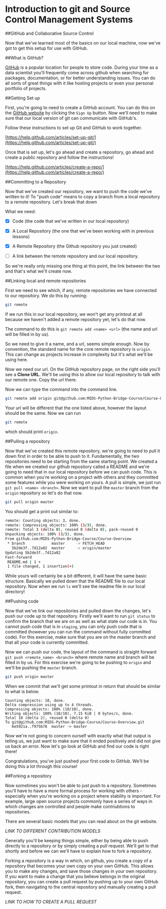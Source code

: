 Introduction to git and Source Control Management Systems
===

##GitHub and Collaborative Source Control

Now that we've learned most of the basics on our local machine, now we've got to get this setup for use with GitHub.


##What is GitHub?

[GitHub](https://github.com/) is a popular location for people to store code. During your time as a data scientist you'll frequently come across github when searching for packages, documentation, or for better understanding issues. You can do all sorts of great things with it like hosting projects or even your personal portfolio of projects.


##Getting Set up

First, you're going to need to create a GitHub account. You can do this on the [GitHub website](https://github.com/) by clicking the `Sign Up` button. Now we'll need to make sure that our local version of git can communicate with GitHub's.

Follow these instructions to set up Git and GitHub to work together.

[https://help.github.com/articles/set-up-git/](https://help.github.com/articles/set-up-git/)

Once that is set up, let's go ahead and create a repository, go ahead and create a public repository and follow the instructions!

[https://help.github.com/articles/create-a-repo/](https://help.github.com/articles/create-a-repo/)

##Committing to a Repository

Now that we've created our repository, we want to push the code we've written to it! To "push code" means to copy a branch from a local repository to a remote repository. Let's break that down

What we need:

- [X] Code (the code that we've written in our local repository)
- [X] A Local Repository (the one that we've been working with in previous lessons)
- [X] A Remote Repository (the Github repository you just created)
- [ ] A link between the remote repository and our local repository.


So we're really only missing one thing at this point, the link between the two and that's what we'll create now.

##Linking local and remote repositories

First we need to see which, if any, remote repositories we have connected to our repository. We do this by running:

```sh
git remote
```

If we run this in our local repository, we won't get any printout at all because we haven't added a remote repository yet, let's do that now.



The command to do this is `git remote add <name> <url>` (the name and url will be filled in by us).

So we need to give it a name, and a url, seems simple enough. Now by convention, the standard name for the core remote repository is `origin`. This can change as projects increase in complexity but it's what we'll be using here.

Now we need our url. On the GitHub repository page, on the right side you'll see a **Clone URL.** We'll be using this to allow our local repository to talk with our remote one. Copy the url there.

Now we can type the command into the command line.

```sh
git remote add origin git@github.com:MIDS-Python-Bridge-Course/Course-Overview.git
```

Your url will be different that the one listed above, however the layout should be the same. Now we can run

```sh
git remote
```

which should print `origin`.

##Pulling a repository

Now that we've created this remote repository, we're going to need to pull it down first in order to be able to push to it. Fundamentally, the two repositories need to be starting from the same starting point. We created a file when we created our github repository called a README and we're going to need that in our local repository before we can push code. This is common when you're working on a project with others and they committed some features while you were working on yours. A pull is simple, we just run `git pull <name> <branch>`. Now we want to pull the `master` branch from the `origin` repository so let's do that now.

```sh
git pull origin master
```

You should get a print out similar to:

```sh
remote: Counting objects: 3, done.
remote: Compressing objects: 100% (3/3), done.
remote: Total 3 (delta 0), reused 0 (delta 0), pack-reused 0
Unpacking objects: 100% (3/3), done.
From github.com:MIDS-Python-Bridge-Course/Course-Overview
 * branch            master     -> FETCH_HEAD
   5b2de3f..7d12a82  master     -> origin/master
Updating 5b2de3f..7d12a82
Fast-forward
 README.md | 1 +
 1 file changed, 1 insertion(+)
```

While yours will certainly be a bit different, it will have the same basic structure. Basically we pulled down that the README file to our local repository. Now when we run `ls` we'll see the readme file in our local directory!

##Pushing code

Now that we've link our repositories and pulled down the changes, let's push our code up to that repository. Firstly we'll want to run `git status` to confirm the branch that we are on as well as what state our code is in. You cannot push code that is in `staging`, you can only push code that is committed (however you can run the command without fully committed code). For this exercise, make sure that you are on the master branch and that all your code is currently committed.

Now we can push our code, the layout of the command is straight forward `git push <remote_name> <branch>` where remote name and branch will be filled in by us. For this exercise we're going to be pushing to `origin` and we'll be pushing the `master` branch.


```sh
git push origin master
```

When we commit that we'll get some printout in return that should be similar to what is below.

```
Counting objects: 10, done.
Delta compression using up to 4 threads.
Compressing objects: 100% (10/10), done.
Writing objects: 100% (10/10), 7.15 KiB | 0 bytes/s, done.
Total 10 (delta 2), reused 0 (delta 0)
To git@github.com:MIDS-Python-Bridge-Course/Course-Overview.git
   6e5921a..f975b78  master -> master
```

Now we're not going to concern ourself with exactly what that output is telling us, we just want to make sure that it ended positively and did not give us back an error. Now let's go look at GitHub and find our code is right there!

Congratulations, you've just pushed your first code to GitHub. We'll be doing this a lot through this course!

##Forking a repository

Now sometimes you won't be able to just push to a repository. Sometimes you'll have to have a more formal process for working with others - especially when you're working on a project where stability is important. For example, large open source projects commonly have a series of ways in which changes are controlled and people make contriubtions to repositories.

There are several basic models that you can read about on the git website.

*LINK TO DIFFERENT CONTRIBUTION MODELS*

Generally you'll be keeping things simple, either by being able to push directly to a repository or by simply creating a pull request. We'll get to that shortly and before we can we'll have to explain how to fork a repository.

Forking a repository is a way in which, on github, you create a copy of a repository that becomes your own copy on your own GitHub. This allows you to make any changes, and save those changes in your own repository. If you want to make a change that you believe belongs in the original repository, you can create a pull request by pushing up to your own GitHub fork, then navigating to the central repository and manually creating a pull request.

*LINK TO HOW TO CREATE A PULL REQUEST*
